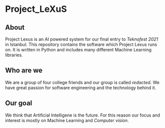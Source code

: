 # Project_LeXuS

## About
Project Lexus is an AI powered system for our final entry to *Teknofest 2021* in Istanbul.
This repository contains the software which Project Lexus runs on. It is written in Python 
and includes many different Machine Learning libraries. 

## Who are we
We are a group of four college friends and our group is called _redacted_. 
We have great passion for software engineering and the technology behind it.
## Our goal
We think that Artificial Intelligene is the future. For this reason our focus 
and interest is mostly on Machine Learning and *Computer vision*.

